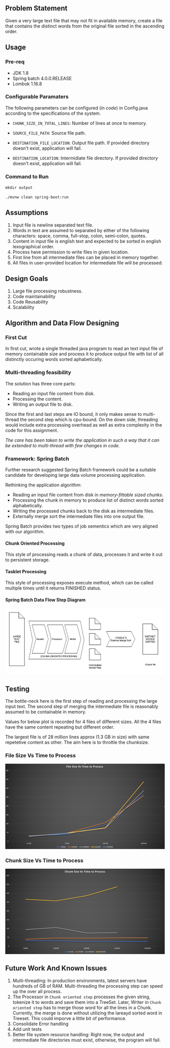 ## Problem Statement

Given a very large text file that may not fit in available memory, create a file that contains the distinct words from the original file sorted in the ascending order.

## Usage

### Pre-req
- JDK 1.8
- Spring batch 4.0.0.RELEASE
- Lombok 1.16.8

### Configurable Paramaters
The following parameters can be configured (*in code*) in Config.java according to the specifications of the system.

- `CHUNK_SIZE_IN_TOTAL_LINES`: Number of lines at once to memory.

- `SOURCE_FILE_PATH`: Source file path.

- `DESTINATION_FILE_LOCATION`: Output file path. If provided directory doesn't exist, application will fail. 

- `DESTINATION_LOCATION`: Intermidiate file directory. If provided directory doesn't exist, application will fail.

### Command to Run

```
mkdir output
```
```
./mvnw clean spring-boot:run
```

## Assumptions
1. Input file is newline separated text file. 
2. Words in text are assumed to separated by either of the following characters: space, comma, full-stop, colon, semi-colon, quotes.
3. Content in input file is english text and expected to be sorted in english lexographical order.
4. Process have permission to write files in given location.
5. First line from all intermediate files can be placed in memory together.
6. All files in user-provided location for intermediate file will be processed.

## Design Goals
1. Large file processing robustness.
2. Code maintainability
3. Code Reusability
4. Scalability

## Algorithm and Data Flow Designing 

### First Cut 
In first cut, wrote a single threaded java program to read an text input file of memory containable size and process it to produce output file with list of all distinctly occuring words sorted aphabetically.

### Multi-threading feasibility
The solution has three core parts:

- Reading an input file content from disk.
- Processing the content.
- Writing an output file to disk.

Since the first and last steps are IO bound, it only makes sense to multi-thread the second step which is cpu-bound.
On the down side, threading would include extra processing overhead as well as extra complexity in the code for this assignment. 

*The care has been taken to write the application in such a way that it can be extended to multi-thread with few changes in code.*

### Framework: Spring Batch
Further research suggested Spring Batch framework could be a suitable candidate for developing large data volume processing application.

Rethinking the application algorithm:
- Reading an input file content from disk in *memory-fittable sized chunks*.
- Processing the chunk in memory to produce list of distinct words sorted alphabetically.
- Writing the processed chunks back to the disk as  intermediate files.
- Externally merge sort the intermediate files into one output file.


Spring Batch provides two types of job sementics which are very aligned with our algorithm.

#### Chunk Oriented Processing
This style of processing reads a chunk of data, processes it and write it out to persistent storage.

#### Tasklet Processing
This style of processing exposes execute method, which can be called multiple times until it returns FINISHED status. 

#### Spring Batch Data Flow Step Diagram
![alt text](./images/Diagram.jpg)


## Testing
The bottle-neck here is the first step of reading and processing the large input text. 
The second step of merging the intermediate file is reasonably assumed to be containable in memory.

Values for below plot is recorded for 4 files of different sizes. All the 4 files have the same content repeating but different order.

The largest file is of 28 million lines approx (1.3 GB in size) with same repetetive content as other. The aim here is to throttle the chunksize.

### File Size Vs Time to Process 
![alt text](./images/FileSizeVsTime.png)


### Chunk Size Vs Time to Process
![alt text](./images/ChunkSizeVsTime.png)


## Future Work And Known Issues
1. Multi-threading: In production environments, latest servers have hundreds of GB of RAM. Multi-threading the processing step can speed up the over all process.
2. The Processor in `Chunk oriented step` processes the given string, tokenize it to words and save them into a TreeSet. Later, Writer in `Chunk oriented step` has to merge those word for all the lines in a Chunk. Currently, the merge is done without utilizing the lareayd sorted word in Treeset. This could imporve a little bit of performance.
3. Consolidate Error handling
4. Add unit tests
5. Better file system resource handling: Right now, the output and intermediate file directories must exist, otherwise, the program will fail.

